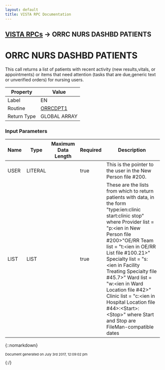 ```yaml
---
layout: default
title: VISTA RPC Documentation
---
```


## [VISTA RPCs](TableOfContents) &#8594; ORRC NURS DASHBD PATIENTS
# ORRC NURS DASHBD PATIENTS

This call returns a list of patients with recent activity (new results,vitals, or appointments) or items that need attention (tasks that are due,generic text or unverified orders) for nursing users.

Property | Value
--- | ---
Label | EN
Routine | [ORRCDPT1](http://code.osehra.org/dox/Routine_ORRCDPT1_source.html)
Return Type | GLOBAL ARRAY


### Input Parameters

Name | Type | Maximum Data Length | Required | Description
--- | --- | --- | --- | ---
USER | LITERAL |  | true | This is the pointer to the user in the New Person file #200.
LIST | LIST |  | true | These are the lists from which to return patients with data, in the form &quot;type:ien:clinic start:clinic stop&quot; where  Provider list &#x3D; &quot;p:&lt;ien in New Person file #200&gt;&quot;OE/RR Team list &#x3D; &quot;t:&lt;ien in OE/RR List file #100.21&gt;&quot; Specialty list &#x3D; &quot;s:&lt;ien in Facility Treating Specialty file #45.7&gt;&quot;      Ward list &#x3D; &quot;w:&lt;ien in Ward Location file #42&gt;&quot;    Clinic list &#x3D; &quot;c:&lt;ien in Hospital Location file #44&gt;:&lt;Start&gt;:&lt;Stop&gt;&quot;                    where Start and Stop are FileMan-compatible dates



{::nomarkdown} <br/><p style="font-size: 11px">Document generated on July 3rd 2017, 12:09:02 pm</p>{:/}